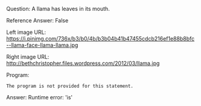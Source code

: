 Question: A llama has leaves in its mouth.

Reference Answer: False

Left image URL: https://i.pinimg.com/736x/b3/b0/4b/b3b04b41b47455cdcb216ef1e88b8bfc--llama-face-llama-llama.jpg

Right image URL: http://bethchristopher.files.wordpress.com/2012/03/llama.jpg

Program:

```
The program is not provided for this statement.
```
Answer: Runtime error: 'is'

